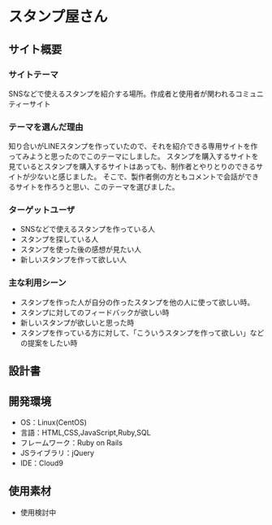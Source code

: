 # スタンプ屋さん

## サイト概要
### サイトテーマ
SNSなどで使えるスタンプを紹介する場所。作成者と使用者が関われるコミュニティーサイト

### テーマを選んだ理由
知り合いがLINEスタンプを作っていたので、それを紹介できる専用サイトを作ってみようと思ったのでこのテーマにしました。
スタンプを購入するサイトを見ているとスタンプを購入するサイトはあっても、制作者とやりとりのできるサイトが少ないと感じました。
そこで、製作者側の方ともコメントで会話ができるサイトを作ろうと思い、このテーマを選びました。

### ターゲットユーザ
- SNSなどで使えるスタンプを作っている人
- スタンプを探している人
- スタンプを使った後の感想が見たい人
- 新しいスタンプを作って欲しい人

### 主な利用シーン
- スタンプを作った人が自分の作ったスタンプを他の人に使って欲しい時。
- スタンプに対してのフィードバックが欲しい時
- 新しいスタンプが欲しいと思った時
- スタンプを作っている方に対して、「こういうスタンプを作って欲しい」などの提案をしたい時

## 設計書


## 開発環境
- OS：Linux(CentOS)
- 言語：HTML,CSS,JavaScript,Ruby,SQL
- フレームワーク：Ruby on Rails
- JSライブラリ：jQuery
- IDE：Cloud9

## 使用素材
- 使用検討中